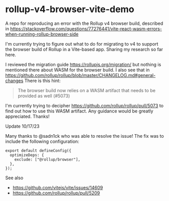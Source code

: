 # rollup-v4-browser-vite-demo
A repo for reproducing an error with the Rollup v4 browser build, described in https://stackoverflow.com/questions/77276441/vite-react-wasm-errors-when-running-rollup-browser-side

I'm currently trying to figure out what to do for migrating to v4 to support the browser build of Rollup in a Vite-based app. Sharing my research so far here.

I reviewed the migration guide https://rollupjs.org/migration/ but nothing is mentioned there about WASM for the browser build. I also see that in https://github.com/rollup/rollup/blob/master/CHANGELOG.md#general-changes There is this hint:

>The browser build now relies on a WASM artifact that needs to be provided as well (#5073)

I'm currently trying to decipher https://github.com/rollup/rollup/pull/5073 to find out how to use this WASM artifact. Any guidance would be greatly appreciated. Thanks!

Update 10/17/23

Many thanks to @sadn1ck who was able to resolve the issue! The fix was to include the following configuration:

```
export default defineConfig({
  optimizeDeps: {
    exclude: ["@rollup/browser"],
  },
});
```

See also

 * https://github.com/vitejs/vite/issues/14609
 * https://github.com/rollup/rollup/pull/5209
